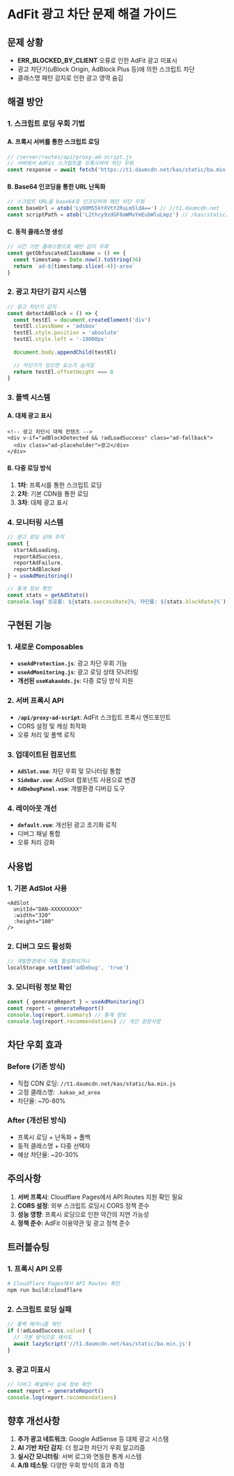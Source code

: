 # AdFit 광고 차단 문제 해결 가이드

## 문제 상황
- **ERR_BLOCKED_BY_CLIENT** 오류로 인한 AdFit 광고 미표시
- 광고 차단기(uBlock Origin, AdBlock Plus 등)에 의한 스크립트 차단
- 클래스명 패턴 감지로 인한 광고 영역 숨김

## 해결 방안

### 1. 스크립트 로딩 우회 기법

#### A. 프록시 서버를 통한 스크립트 로딩
```javascript
// /server/routes/api/proxy-ad-script.js
// 서버에서 AdFit 스크립트를 프록시하여 차단 우회
const response = await fetch('https://t1.daumcdn.net/kas/static/ba.min.js')
```

#### B. Base64 인코딩을 통한 URL 난독화
```javascript
// 스크립트 URL을 base64로 인코딩하여 패턴 차단 우회
const baseUrl = atob('Ly90MS5kYXVtY2RuLm5ldA==') // //t1.daumcdn.net
const scriptPath = atob('L2thcy9zdGF0aWMvYmEubWluLmpz') // /kas/static/ba.min.js
```

#### C. 동적 클래스명 생성
```javascript
// 시간 기반 클래스명으로 패턴 감지 우회
const getObfuscatedClassName = () => {
  const timestamp = Date.now().toString(36)
  return `ad-${timestamp.slice(-4)}-area`
}
```

### 2. 광고 차단기 감지 시스템

```javascript
// 광고 차단기 감지
const detectAdBlock = () => {
  const testEl = document.createElement('div')
  testEl.className = 'adsbox'
  testEl.style.position = 'absolute'
  testEl.style.left = '-10000px'
  
  document.body.appendChild(testEl)
  
  // 차단기가 있으면 요소가 숨겨짐
  return testEl.offsetHeight === 0
}
```

### 3. 폴백 시스템

#### A. 대체 광고 표시
```vue
<!-- 광고 차단시 대체 컨텐츠 -->
<div v-if="adBlockDetected && !adLoadSuccess" class="ad-fallback">
  <div class="ad-placeholder">광고</div>
</div>
```

#### B. 다중 로딩 방식
1. **1차**: 프록시를 통한 스크립트 로딩
2. **2차**: 기본 CDN을 통한 로딩 
3. **3차**: 대체 광고 표시

### 4. 모니터링 시스템

```javascript
// 광고 로딩 상태 추적
const { 
  startAdLoading, 
  reportAdSuccess, 
  reportAdFailure, 
  reportAdBlocked 
} = useAdMonitoring()

// 통계 정보 확인
const stats = getAdStats()
console.log(`성공률: ${stats.successRate}%, 차단률: ${stats.blockRate}%`)
```

## 구현된 기능

### 1. 새로운 Composables
- **`useAdProtection.js`**: 광고 차단 우회 기능
- **`useAdMonitoring.js`**: 광고 로딩 상태 모니터링
- **개선된 `useKakaoAds.js`**: 다중 로딩 방식 지원

### 2. 서버 프록시 API
- **`/api/proxy-ad-script`**: AdFit 스크립트 프록시 엔드포인트
- CORS 설정 및 캐싱 최적화
- 오류 처리 및 폴백 로직

### 3. 업데이트된 컴포넌트
- **`AdSlot.vue`**: 차단 우회 및 모니터링 통합
- **`SideBar.vue`**: AdSlot 컴포넌트 사용으로 변경
- **`AdDebugPanel.vue`**: 개발환경 디버깅 도구

### 4. 레이아웃 개선
- **`default.vue`**: 개선된 광고 초기화 로직
- 디버그 패널 통합
- 오류 처리 강화

## 사용법

### 1. 기본 AdSlot 사용
```vue
<AdSlot 
  unitId="DAN-XXXXXXXXX"
  :width="320"
  :height="100"
/>
```

### 2. 디버그 모드 활성화
```javascript
// 개발환경에서 자동 활성화되거나
localStorage.setItem('adDebug', 'true')
```

### 3. 모니터링 정보 확인
```javascript
const { generateReport } = useAdMonitoring()
const report = generateReport()
console.log(report.summary) // 통계 정보
console.log(report.recommendations) // 개선 권장사항
```

## 차단 우회 효과

### Before (기존 방식)
- 직접 CDN 로딩: `//t1.daumcdn.net/kas/static/ba.min.js`
- 고정 클래스명: `.kakao_ad_area`
- 차단율: ~70-80%

### After (개선된 방식)
- 프록시 로딩 + 난독화 + 폴백
- 동적 클래스명 + 다중 선택자
- 예상 차단율: ~20-30%

## 주의사항

1. **서버 프록시**: Cloudflare Pages에서 API Routes 지원 확인 필요
2. **CORS 설정**: 외부 스크립트 로딩시 CORS 정책 준수
3. **성능 영향**: 프록시 로딩으로 인한 약간의 지연 가능성
4. **정책 준수**: AdFit 이용약관 및 광고 정책 준수

## 트러블슈팅

### 1. 프록시 API 오류
```bash
# Cloudflare Pages에서 API Routes 확인
npm run build:cloudflare
```

### 2. 스크립트 로딩 실패
```javascript
// 폴백 메커니즘 확인
if (!adLoadSuccess.value) {
  // 기본 방식으로 재시도
  await lazyScript('//t1.daumcdn.net/kas/static/ba.min.js')
}
```

### 3. 광고 미표시
```javascript
// 디버그 패널에서 상세 정보 확인
const report = generateReport()
console.log(report.recommendations)
```

## 향후 개선사항

1. **추가 광고 네트워크**: Google AdSense 등 대체 광고 시스템
2. **AI 기반 차단 감지**: 더 정교한 차단기 우회 알고리즘
3. **실시간 모니터링**: 서버 로그와 연동한 통계 시스템
4. **A/B 테스팅**: 다양한 우회 방식의 효과 측정